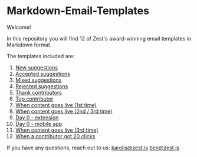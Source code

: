 # Markdown-Email-Templates

Welcome!

In this repository you will find 12 of Zest's award-winning email templates in Markdown format.

The templates included are:

1. [New suggestions](https://github.com/zestis/Markdown-Email-Templates/blob/master/New%20Suggestions.md)
2. [Accepted suggestions](https://github.com/zestis/Markdown-Email-Templates/blob/master/Accepted%20Suggestions.md)
3. [Mixed suggestions](https://github.com/zestis/Markdown-Email-Templates/blob/master/Mixed%20Suggestions.md)
4. [Rejected suggestions](https://github.com/zestis/Markdown-Email-Templates/blob/master/Rejected%20Suggestions.md)
5. [Thank contributors](https://github.com/zestis/Markdown-Email-Templates/blob/master/Thank%20Contributors.md)
6. [Top contributor](https://github.com/zestis/Markdown-Email-Templates/blob/master/Top%20Contributor.md)
7. [When content goes live (1st time)](https://github.com/zestis/Markdown-Email-Templates/blob/master/When%20Content%20Goes%20Live%20-%20First%20Time.md)
8. [When content goes live (2nd / 3rd time)](https://github.com/zestis/Markdown-Email-Templates/blob/master/When%20Content%20Goes%20Live%20-%20Second%20Time)
9. [Day 0 - extension](https://github.com/zestis/Markdown-Email-Templates/blob/master/Day%200%20-%20Extension.md)
10. [Day 0 - mobile app](https://github.com/zestis/Markdown-Email-Templates/blob/master/Day%200%20-%20Mobile%20App.md)
11. [When content goes live (3rd time)](https://github.com/zestis/Markdown-Email-Templates/blob/master/When%20Content%20Goes%20Live%20-%20Third%20Time)
12. [When a contributor got 20 clicks](https://github.com/zestis/Markdown-Email-Templates/blob/master/When%20a%20contributor%20got%2020%20clicks.md)


If you have any questions, reach out to us:
karolis@zest.is
ben@zest.is
